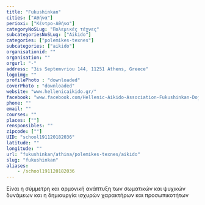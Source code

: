 ```yaml
---
title: "Fukushinkan"
cities: ["Αθήνα"]
perioxi: ["Κέντρο-Αθήνα"]
categoryNoSLug: "Πολεμικές τέχνες"
subcategoriesNoSLug: ["Aikido"]
categories: ["polemikes-texnes"]
subcategories: ["aikido"]
organisationid: ""
organisation: ""
orgurl: "-"
address: "3is Septemvriou 144, 11251 Athens, Greece"
logoimg: ""
profilePhoto : "downloaded"
coverPhoto : "downloaded"
website: "www.hellenicaikido.gr/"
facebook: "www.facebook.com/Hellenic-Aikido-Association-Fukushinkan-Dojo-official-Athens-Greece-268826066481640/"
phone: ""
email: ""
courses: ""
places: [""]
rensponsibles: ""
zipcode: [""]
UID: "school191120182036"
latitude: ""
longitude: ""
url: "fukushinkan/athina/polemikes-texnes/aikido"
slug: "fukushinkan"
aliases:
    - /school191120182036
---
```



Eίναι η σύμμετρη και αρμονική ανάπτυξη των σωματικών και ψυχικών δυνάμεων και η δημιουργία ισχυρών χαρακτήρων και προσωπικοτήτων

